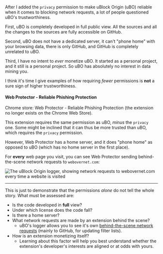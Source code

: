 After I added the `privacy` permission to make uBlock Origin (uBO) reliable when it comes to blocking network requests, a lot of people questioned uBO's trustworthiness.

First, uBO is completely developed in full public view. All the sources and all the changes to the sources are fully accessible on GitHub.

Second, uBO does not have a dedicated server, it can't "phone home" with your browsing data, there is only GitHub, and GitHub is completely unrelated to uBO.

Third, I have no intent to _ever_ monetize uBO. It started as a personal project, and it still is a personal project. So uBO has absolutely no interest in data mining you.

I think it's time I give examples of how requiring _fewer_ permissions is **not** a sure sign of higher trustworthiness.

#### Web Protector - Reliable Phishing Protection

Chrome store: Web Protector - Reliable Phishing Protection (the extension no longer exists on the Chrome Web Store).

This extension requires the same permission as uBO, _minus_ the `privacy` one. Some might be inclined that it can thus be more trusted than uBO, which requires the `privacy` permission.

However, Web Protector has a home server, and it does "phone home" as opposed to uBO (which has no home server in the first place).

For **every** web page you visit, you can see Web Protector sending behind-the-scene network requests to `webovernet.com`:

![The uBlock Origin logger, showing network requests to webovernet.com every time a website is visited](https://cloud.githubusercontent.com/assets/585534/8253895/fe92dd8c-1661-11e5-9134-5c2b9159a57c.png)

***

This is just to demonstrate that the permissions _alone_ do not tell the whole story. What must be assessed are:

- Is the code developed in **full** view?
- Under which license does the code fall?
- Is there a home server?
- What network requests are made by an extension behind the scene?
    - uBO's logger allows you to see it's own [behind-the-scene network requests](https://github.com/uBlockOrigin/uBlock-issues/wiki/Behind-the-scene-network-requests) (mainly to GitHub, for updating filter lists).
- How is an extension monetizing itself?
    - Learning about this factor will help you best understand whether the extension's developer's interests are aligned or at odds with yours.
